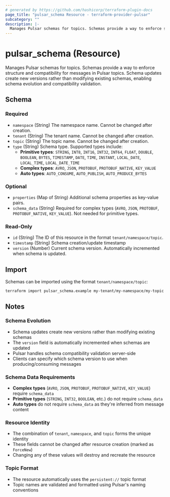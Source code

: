 ```yaml
---
# generated by https://github.com/hashicorp/terraform-plugin-docs
page_title: "pulsar_schema Resource - terraform-provider-pulsar"
subcategory: ""
description: |-
  Manages Pulsar schemas for topics. Schemas provide a way to enforce structure and compatibility for messages in Pulsar topics. Schema updates create new versions rather than modifying existing schemas, enabling schema evolution and compatibility validation.
---
```


# pulsar_schema (Resource)

Manages Pulsar schemas for topics. Schemas provide a way to enforce structure and compatibility for messages in Pulsar topics. Schema updates create new versions rather than modifying existing schemas, enabling schema evolution and compatibility validation.

<!-- schema generated by tfplugindocs -->
## Schema

### Required

- `namespace` (String) The namespace name. Cannot be changed after creation.
- `tenant` (String) The tenant name. Cannot be changed after creation.
- `topic` (String) The topic name. Cannot be changed after creation.
- `type` (String) Schema type. Supported types include:
  - **Primitive types**: `STRING`, `INT8`, `INT16`, `INT32`, `INT64`, `FLOAT`, `DOUBLE`, `BOOLEAN`, `BYTES`, `TIMESTAMP`, `DATE`, `TIME`, `INSTANT`, `LOCAL_DATE`, `LOCAL_TIME`, `LOCAL_DATE_TIME`
  - **Complex types**: `AVRO`, `JSON`, `PROTOBUF`, `PROTOBUF_NATIVE`, `KEY_VALUE`
  - **Auto types**: `AUTO_CONSUME`, `AUTO_PUBLISH`, `AUTO_PRODUCE_BYTES`

### Optional

- `properties` (Map of String) Additional schema properties as key-value pairs.
- `schema_data` (String) Required for complex types (`AVRO`, `JSON`, `PROTOBUF`, `PROTOBUF_NATIVE`, `KEY_VALUE`). Not needed for primitive types.

### Read-Only

- `id` (String) The ID of this resource in the format `tenant/namespace/topic`.
- `timestamp` (String) Schema creation/update timestamp
- `version` (Number) Current schema version. Automatically incremented when schema is updated.

## Import

Schemas can be imported using the format `tenant/namespace/topic`:

```shell
terraform import pulsar_schema.example my-tenant/my-namespace/my-topic
```

## Notes

### Schema Evolution

- Schema updates create new versions rather than modifying existing schemas
- The `version` field is automatically incremented when schemas are updated
- Pulsar handles schema compatibility validation server-side
- Clients can specify which schema version to use when producing/consuming messages

### Schema Data Requirements

- **Complex types** (`AVRO`, `JSON`, `PROTOBUF`, `PROTOBUF_NATIVE`, `KEY_VALUE`) require `schema_data`
- **Primitive types** (`STRING`, `INT32`, `BOOLEAN`, etc.) do not require `schema_data`
- **Auto types** do not require `schema_data` as they're inferred from message content

### Resource Identity

- The combination of `tenant`, `namespace`, and `topic` forms the unique identity
- These fields cannot be changed after resource creation (marked as `ForceNew`)
- Changing any of these values will destroy and recreate the resource

### Topic Format

- The resource automatically uses the `persistent://` topic format
- Topic names are validated and formatted using Pulsar's naming conventions
